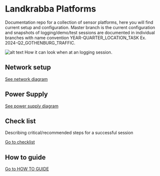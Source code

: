 # Landkrabba Platforms

Documentation repo for a collection of sensor platforms, here you will find current setup and configuration. Master branch is the current configuration and snapshots of logging/demo/test sessions are documented in individual branches with name convention YEAR-QUARTER_LOCATION_TASK Ex. 2024-Q2_GOTHENBURG_TRAFFIC.

![alt text](./photos/example_landkrabba.jpg)
How it can look when at an logging session.

## Network setup

[See network diagram](./DiagramNetwork.drawio)


## Power Supply

[See power supply diagram](./DiagramPowerSupply.drawio)


## Check list

Describing critical/recommended steps for a successful session  

[Go to checklist](./CheckList.md)


## How to guide 

[Go to HOW TO GUIDE](./HOW_TO_GUIDE.mb)